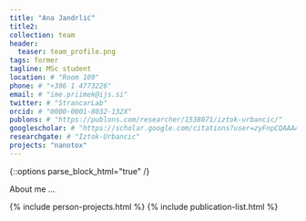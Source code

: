 ```yaml
---
title: "Ana Jandrlić"
title2: 
collection: team
header:
  teaser: team_profile.png
tags: former
tagline: MSc student
location: # "Room 109"
phone: # "+386 1 4773226"
email: # "ime.priimek@ijs.si"
twitter: # "StrancarLab"
orcid: # "0000-0001-8032-132X"
publons: # "https://publons.com/researcher/1538071/iztok-urbancic/"
googlescholar: # "https://scholar.google.com/citations?user=zyFnpCQAAAAJ"
researchgate: # "Iztok-Urbancic"
projects: "nanotox"
---
```


{::options parse_block_html="true" /}

About me ...


{% include person-projects.html %}
{% include publication-list.html %}